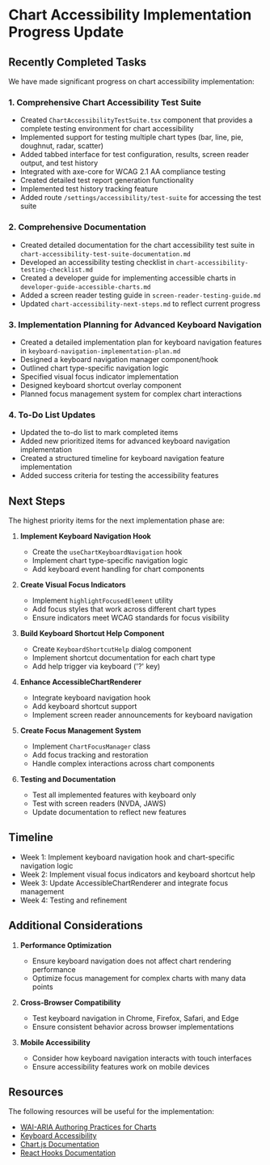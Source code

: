 # Chart Accessibility Implementation Progress Update

## Recently Completed Tasks

We have made significant progress on chart accessibility implementation:

### 1. Comprehensive Chart Accessibility Test Suite

- Created `ChartAccessibilityTestSuite.tsx` component that provides a complete testing environment for chart accessibility
- Implemented support for testing multiple chart types (bar, line, pie, doughnut, radar, scatter)
- Added tabbed interface for test configuration, results, screen reader output, and test history
- Integrated with axe-core for WCAG 2.1 AA compliance testing
- Created detailed test report generation functionality
- Implemented test history tracking feature
- Added route `/settings/accessibility/test-suite` for accessing the test suite

### 2. Comprehensive Documentation

- Created detailed documentation for the chart accessibility test suite in `chart-accessibility-test-suite-documentation.md`
- Developed an accessibility testing checklist in `chart-accessibility-testing-checklist.md`
- Created a developer guide for implementing accessible charts in `developer-guide-accessible-charts.md`
- Added a screen reader testing guide in `screen-reader-testing-guide.md`
- Updated `chart-accessibility-next-steps.md` to reflect current progress

### 3. Implementation Planning for Advanced Keyboard Navigation

- Created a detailed implementation plan for keyboard navigation features in `keyboard-navigation-implementation-plan.md`
- Designed a keyboard navigation manager component/hook
- Outlined chart type-specific navigation logic
- Specified visual focus indicator implementation
- Designed keyboard shortcut overlay component
- Planned focus management system for complex chart interactions

### 4. To-Do List Updates

- Updated the to-do list to mark completed items
- Added new prioritized items for advanced keyboard navigation implementation
- Created a structured timeline for keyboard navigation feature implementation
- Added success criteria for testing the accessibility features

## Next Steps

The highest priority items for the next implementation phase are:

1. **Implement Keyboard Navigation Hook**
   - Create the `useChartKeyboardNavigation` hook
   - Implement chart type-specific navigation logic
   - Add keyboard event handling for chart components

2. **Create Visual Focus Indicators**
   - Implement `highlightFocusedElement` utility
   - Add focus styles that work across different chart types
   - Ensure indicators meet WCAG standards for focus visibility

3. **Build Keyboard Shortcut Help Component**
   - Create `KeyboardShortcutHelp` dialog component
   - Implement shortcut documentation for each chart type
   - Add help trigger via keyboard ('?' key)

4. **Enhance AccessibleChartRenderer**
   - Integrate keyboard navigation hook
   - Add keyboard shortcut support
   - Implement screen reader announcements for keyboard navigation

5. **Create Focus Management System**
   - Implement `ChartFocusManager` class
   - Add focus tracking and restoration
   - Handle complex interactions across chart components

6. **Testing and Documentation**
   - Test all implemented features with keyboard only
   - Test with screen readers (NVDA, JAWS)
   - Update documentation to reflect new features

## Timeline

- Week 1: Implement keyboard navigation hook and chart-specific navigation logic
- Week 2: Implement visual focus indicators and keyboard shortcut help
- Week 3: Update AccessibleChartRenderer and integrate focus management
- Week 4: Testing and refinement

## Additional Considerations

1. **Performance Optimization**
   - Ensure keyboard navigation does not affect chart rendering performance
   - Optimize focus management for complex charts with many data points

2. **Cross-Browser Compatibility**
   - Test keyboard navigation in Chrome, Firefox, Safari, and Edge
   - Ensure consistent behavior across browser implementations

3. **Mobile Accessibility**
   - Consider how keyboard navigation interacts with touch interfaces
   - Ensure accessibility features work on mobile devices

## Resources

The following resources will be useful for the implementation:

- [WAI-ARIA Authoring Practices for Charts](https://www.w3.org/WAI/ARIA/apg/patterns/slider/)
- [Keyboard Accessibility](https://www.w3.org/WAI/WCAG21/Understanding/keyboard.html)
- [Chart.js Documentation](https://www.chartjs.org/docs/latest/)
- [React Hooks Documentation](https://reactjs.org/docs/hooks-intro.html) 